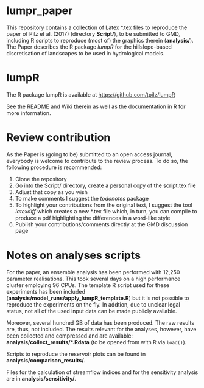 # lumpr_paper
This repository contains a collection of Latex *.tex files to reproduce the paper of Pilz et al. (2017) (directory __Script/__), to be submitted to GMD, including R scripts to reproduce (most of) the graphics therein (__analysis/__). The Paper describes the R package _lumpR_ for the hillslope-based discretisation of landscapes to be used in hydrological models.

# lumpR
The R package lumpR is available at https://github.com/tpilz/lumpR

See the README and Wiki therein as well as the documentation in R for more information.

# Review contribution
As the Paper is (going to be) submitted to an open access journal, everybody is welcome to contribute to the review process. To do so, the following procedure is recommended:

1. Clone the repository
2. Go into the Script/ directory, create a personal copy of the script.tex file
3. Adjust that copy as you wish
4. To make comments I suggest the _todonotes_ package
5. To highlight your contributions from the original text, I suggest the tool _latexdiff_ which creates a new *.tex file which, in turn, you can compile to produce a pdf highlighting the differences in a word-like style
6. Publish your contributions/comments directly at the GMD discussion page

# Notes on analyses scripts
For the paper, an ensemble analysis has been performed with 12,250 parameter realisations. This took several days on a high performance cluster employing 96 CPUs. The template R script used for these experiments has been included (__analysis/model_runs/apply_lumpR_template.R__) but it is not possible to reproduce the experiments on the fly. In addtion, due to unclear legal status, not all of the used input data can be made publicly available.

Moreover, several hundred GB of data has been produced. The raw results are, thus, not included. The results relevant for the analyses, however, have been collected and compressed and are available: __analysis/collect_results/*.Rdata__ (to be opened from with R via `load()`).

Scripts to reproduce the reservoir plots can be found in __analysis/comparison_results/__.

Files for the calculation of streamflow indices and for the sensitivity analysis are in __analysis/sensitivity/__.
